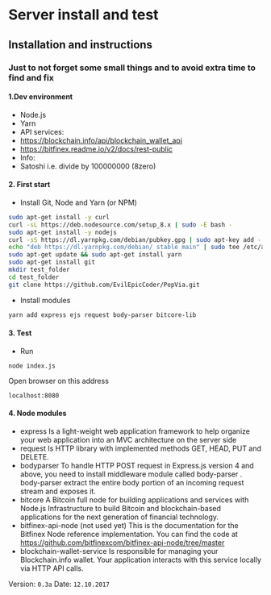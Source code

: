 # Server install and test
## Installation and instructions
### Just to not forget some small things and to avoid extra time to find and fix

#### 1.Dev environment
 * Node.js
 * Yarn
 * API services:
  * https://blockchain.info/api/blockchain_wallet_api
  * https://bitfinex.readme.io/v2/docs/rest-public
 * Info:
  * Satoshi i.e. divide by 100000000 (8zero)
#### 2. First start
  * Install Git, Node and Yarn (or NPM)
  ```bash
  sudo apt-get install -y curl
  curl -sL https://deb.nodesource.com/setup_8.x | sudo -E bash -
  sudo apt-get install -y nodejs
  curl -sS https://dl.yarnpkg.com/debian/pubkey.gpg | sudo apt-key add -
  echo "deb https://dl.yarnpkg.com/debian/ stable main" | sudo tee /etc/apt/sources.list.d/yarn.list
  sudo apt-get update && sudo apt-get install yarn
  sudo apt-get install git
  mkdir test_folder
  cd test_folder
  git clone https://github.com/EvilEpicCoder/PopVia.git
  ```
  * Install modules
  ```bash
  yarn add express ejs request body-parser bitcore-lib
  ```
#### 3. Test
  * Run
  ```
  node index.js
  ```
  Open browser on this address
  ```
  localhost:8080
  ```
#### 4. Node modules
 * express
 Is a light-weight web application framework to help organize your web application into an MVC architecture on the server side
 * request
 Is HTTP library with implemented methods GET, HEAD, PUT and DELETE.
 * bodyparser
 To handle HTTP POST request in Express.js version 4 and above, you need to install middleware module called body-parser . body-parser extract the entire body portion of an incoming request stream and exposes it.
 * bitcore
 A Bitcoin full node for building applications and services with Node.js
 Infrastructure to build Bitcoin and blockchain-based applications for the next generation of financial technology.
 * bitfinex-api-node (not used yet)
 This is the documentation for the Bitfinex Node reference implementation. You can find the code at https://github.com/bitfinexcom/bitfinex-api-node/tree/master
 * blockchain-wallet-service
  Is responsible for managing your Blockchain.info wallet. Your application interacts with this service locally via HTTP API calls.

  Version: `0.3a`
  Date: `12.10.2017`

